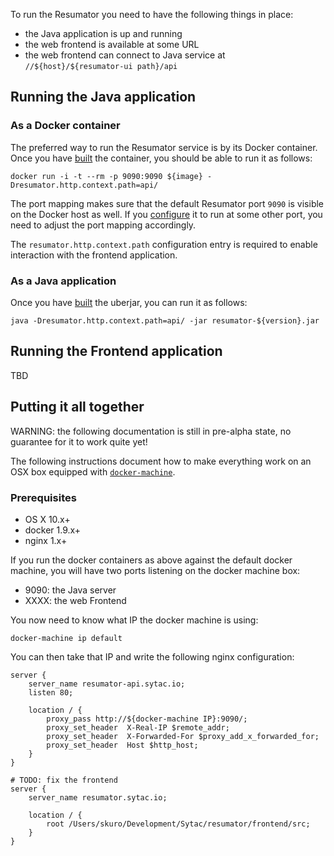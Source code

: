 To run the Resumator you need to have the following things in place:

- the Java application is up and running
- the web frontend is available at some URL
- the web frontend can connect to Java service at `//${host}/${resumator-ui path}/api`

## Running the Java application

### As a Docker container

The preferred way to run the Resumator service is by its Docker container. Once you have [built](running.md) the container, you should be able to run it as follows:

```shell
docker run -i -t --rm -p 9090:9090 ${image} -Dresumator.http.context.path=api/
```

The port mapping makes sure that the default Resumator port `9090` is visible on the Docker host as well. If you [configure](configure.md) it to run at some other port, you need to adjust the port mapping accordingly.

The `resumator.http.context.path` configuration entry is required to enable interaction with the frontend application.

### As a Java application

Once you have [built](building.md) the uberjar, you can run it as follows:

```shell
java -Dresumator.http.context.path=api/ -jar resumator-${version}.jar
```

## Running the Frontend application

TBD

## Putting it all together

WARNING: the following documentation is still in pre-alpha state, no guarantee for it to work quite yet!

The following instructions document how to make everything work on an OSX box equipped with [`docker-machine`](https://docs.docker.com/machine/).

### Prerequisites

- OS X 10.x+
- docker 1.9.x+
- nginx 1.x+

If you run the docker containers as above against the default docker machine, you will have two ports listening on the docker machine box:

- 9090: the Java server
- XXXX: the web Frontend

You now need to know what IP the docker machine is using:

```
docker-machine ip default
```

You can then take that IP and write the following nginx configuration:

```
server {
    server_name resumator-api.sytac.io;
    listen 80;

    location / {
        proxy_pass http://${docker-machine IP}:9090/;
        proxy_set_header  X-Real-IP $remote_addr;
        proxy_set_header  X-Forwarded-For $proxy_add_x_forwarded_for;
        proxy_set_header  Host $http_host;
    }
}

# TODO: fix the frontend
server {
    server_name resumator.sytac.io;

    location / {
        root /Users/skuro/Development/Sytac/resumator/frontend/src;
    }
}
```
